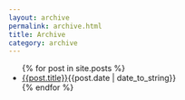 ```yaml
---
layout: archive
permalink: archive.html
title: Archive
category: archive
---
```


<ul class="clean-list">
{% for post in site.posts %}
  <li><a href="{{post.url}}">{{post.title}}</a><span class="post-date-archive">{{post.date | date_to_string}} </span></li>
{% endfor %}
</ul>
